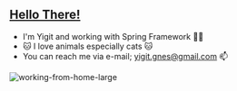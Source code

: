 ## [Hello There!](https://i.gifer.com/4ul.gif)

* I'm Yigit and working with Spring Framework :raising_hand_man:
* :cat: ​I love animals especially cats :cat:
* You can reach me via e-mail; yigit.gnes@gmail.com :mailbox:

![working-from-home-large](https://user-images.githubusercontent.com/84538553/133979122-f79e1cc3-40c6-48e7-b84b-9fa058182311.gif)
